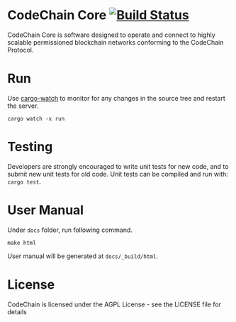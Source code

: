 CodeChain Core [![Build Status](https://travis-ci.com/kodebox-io/codechain.svg?token=M5mUpGsZqiCqxcx6XsLP&branch=master)](https://travis-ci.com/kodebox-io/codechain)
==============

CodeChain Core is software designed to operate and connect to highly scalable permissioned blockchain networks conforming to the CodeChain Protocol.

# Run

Use [cargo-watch](https://github.com/passcod/cargo-watch) to monitor for any changes in the source tree and restart the server.

```
cargo watch -x run
```

# Testing

Developers are strongly encouraged to write unit tests for new code, and to submit new unit tests for old code. Unit tests can be compiled and run with: `cargo test`.

# User Manual

Under `docs` folder, run following command.
```
make html
```
User manual will be generated at `docs/_build/html`.

# License
CodeChain is licensed under the AGPL License - see the LICENSE file for details
